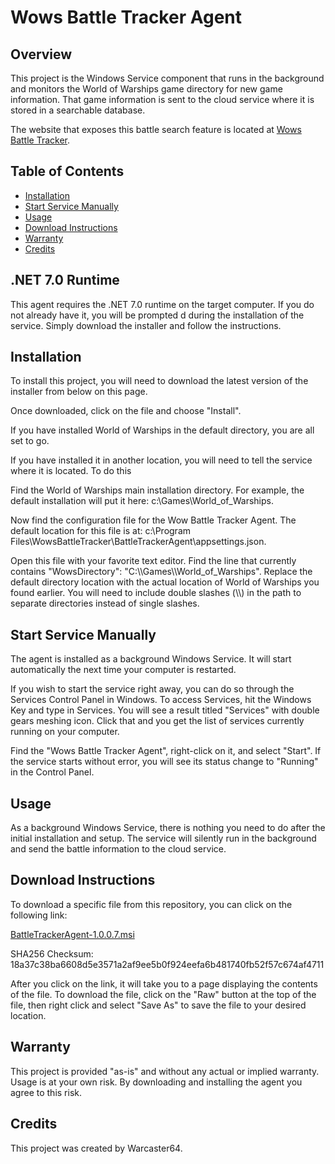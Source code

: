 # Wows Battle Tracker Agent

## Overview

This project is the Windows Service component that runs in the background and
monitors the World of Warships game directory for new game information. That 
game information is sent to the cloud service where it is stored in a 
searchable database. 

The website that exposes this battle search feature is located at [Wows Battle Tracker](https://wows-battle-tracker.calmwater-da218019.centralus.azurecontainerapps.io/).

## Table of Contents

- [Installation](#installation)
- [Start Service Manually](#start-service-manually)
- [Usage](#usage)
- [Download Instructions](#download-instructions)
- [Warranty](#warranty)
- [Credits](#credits)

## .NET 7.0 Runtime

This agent requires the .NET 7.0 runtime on the target computer. If you do not already have it, you will be prompted d
during the installation of the service. Simply download the installer and follow the instructions.

## Installation

To install this project, you will need to download the latest version of the installer from below on this page.

Once downloaded, click on the file and choose "Install".

If you have installed World of Warships in the default directory, you are all set to go.

If you have installed it in another location, you will need to tell the service where it is located. To do this

Find the World of Warships main installation directory. For example, the default installation will put it here: c:\Games\World_of_Warships.

Now find the configuration file for the Wow Battle Tracker Agent. The default location for this file is at:
c:\Program Files\WowsBattleTracker\BattleTrackerAgent\appsettings.json.

Open this file with your favorite text editor. Find the line that currently contains "WowsDirectory": "C:\\\\Games\\\\World_of_Warships". Replace the default directory location with the actual location of World of Warships you found earlier. You will need to include double slashes (\\\\) in the path to separate directories instead of single slashes.

## Start Service Manually

The agent is installed as a background Windows Service. It will start automatically the next time your computer is restarted.

If you wish to start the service right away, you can do so through the Services Control Panel in Windows. To access Services, hit the Windows Key and type in Services. You will see a result titled "Services" with double gears meshing icon. Click that and you get the list
of services currently running on your computer. 

Find the "Wows Battle Tracker Agent", right-click on it, and select "Start". If the service starts without error, you will see its 
status change to "Running" in the Control Panel.

## Usage

As a background Windows Service, there is nothing you need to do after the initial installation and setup. The service will silently run in the background and send the battle information to the cloud service. 

## Download Instructions

To download a specific file from this repository, you can click on the following link:

[BattleTrackerAgent-1.0.0.7.msi](https://github.com/CoryGM/wows-battle-tracker-downloads/tree/main/Downloads/BattleTrackerAgent-1.0.0.7.msi)

SHA256 Checksum: 18a37c38ba6608d5e3571a2af9ee5b0f924eefa6b481740fb52f57c674af4711

After you click on the link, it will take you to a page displaying the contents of the file. To download the file, click on the "Raw" button at the top of the file, then right click and select "Save As" to save the file to your desired location.

## Warranty

This project is provided "as-is" and without any actual or implied warranty. Usage is at your own risk. By downloading
and installing the agent you agree to this risk.

## Credits

This project was created by Warcaster64.